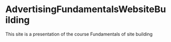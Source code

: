 # AdvertisingFundamentalsWebsiteBuilding
This site is a presentation of the course Fundamentals of site building
